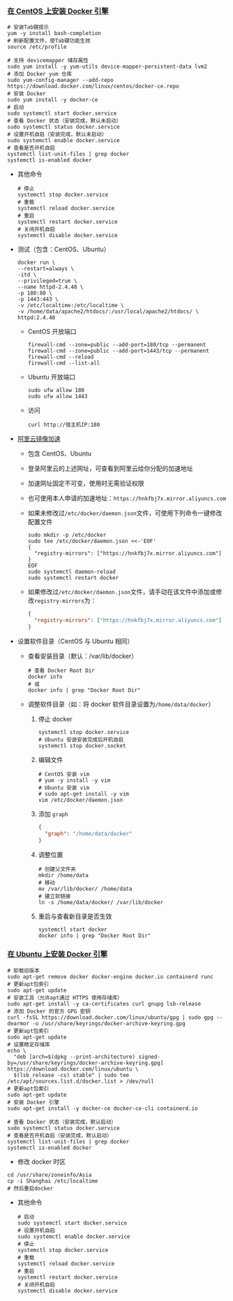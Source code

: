 ### [在 CentOS 上安装 Docker 引擎](https://docs.docker.com/engine/install/centos/)

```shell
# 安装Tab键提示
yum -y install bash-completion
# 刷新配置文件，使Tab键功能生效
source /etc/profile

# 支持 devicemapper 储存属性
sudo yum install -y yum-utils device-mapper-persistent-data lvm2
# 添加 Docker yum 仓库
sudo yum-config-manager --add-repo https://download.docker.com/linux/centos/docker-ce.repo
# 安装 Docker
sudo yum install -y docker-ce
# 启动
sudo systemctl start docker.service
# 查看 Docker 状态（安装完成，默认未启动）
sudo systemctl status docker.service
# 设置开机自启（安装完成，默认未启动）
sudo systemctl enable docker.service
# 查看是否开机自启
systemctl list-unit-files | grep docker
systemctl is-enabled docker
```

- 其他命令

  ```shell
  # 停止
  systemctl stop docker.service
  # 重载
  systemctl reload docker.service
  # 重启
  systemctl restart docker.service
  # 关闭开机自启
  systemctl disable docker.service
  ```

- 测试（包含：CentOS、Ubuntu）

  ```shell
  docker run \
  --restart=always \
  -itd \
  --privileged=true \
  --name httpd-2.4.48 \
  -p 180:80 \
  -p 1443:443 \
  -v /etc/localtime:/etc/localtime \
  -v /home/data/apache2/htdocs/:/usr/local/apache2/htdocs/ \
  httpd:2.4.48
  ```

  - CentOS 开放端口

    ```shell
    firewall-cmd --zone=public --add-port=180/tcp --permanent
    firewall-cmd --zone=public --add-port=1443/tcp --permanent
    firewall-cmd --reload
    firewall-cmd --list-all
    ```

  - Ubuntu 开放端口

    ```shell
    sudo ufw allow 180
    sudo ufw allow 1443
    ```

  - 访问

    ```shell
    curl http://宿主机IP:180
    ```

- [阿里云镜像加速](https://cr.console.aliyun.com/cn-qingdao/instances/mirrors)

  - 包含 CentOS、Ubuntu

  - 登录阿里云的上述网址，可查看到阿里云给你分配的加速地址

  - 加速网址固定不可变，使用时无需验证权限

  - 也可使用本人申请的加速地址：`https://hnkfbj7x.mirror.aliyuncs.com`

  - 如果未修改过`/etc/docker/daemon.json`文件，可使用下列命令一键修改配置文件

    ```shell
    sudo mkdir -p /etc/docker
    sudo tee /etc/docker/daemon.json <<-'EOF'
    {
      "registry-mirrors": ["https://hnkfbj7x.mirror.aliyuncs.com"]
    }
    EOF
    sudo systemctl daemon-reload
    sudo systemctl restart docker
    ```

  - 如果修改过`/etc/docker/daemon.json`文件，请手动在该文件中添加或修改`registry-mirrors`为：

    ```json
    {
      "registry-mirrors": ["https://hnkfbj7x.mirror.aliyuncs.com"]
    }
    ```

- 设置软件目录（CentOS 与 Ubuntu 相同）

  - 查看安装目录（默认：/var/lib/docker）

    ```shell
    # 查看 Docker Root Dir
    docker info
    # 或
    docker info | grep "Docker Root Dir"
    ```

  - 调整软件目录（如：将 docker 软件目录设置为`/home/data/docker`）

    1. 停止 docker

       ```shell
       systemctl stop docker.service
       # Ubuntu 安装安装完成后开机自启
       systemctl stop docker.socket
       ```

    1. 编辑文件

       ```shell
       # CentOS 安装 vim
       # yum -y install -y vim
       # Ubuntu 安装 vim
       # sudo apt-get install -y vim
       vim /etc/docker/daemon.json
       ```

    1. 添加 `graph`

       ```json
       {
         "graph": "/home/data/docker"
       }
       ```

    1. 调整位置

       ```shell
       # 创建父文件夹
       mkdir /home/data
       # 移动
       mv /var/lib/docker/ /home/data
       # 建立软链接
       ln -s /home/data/docker/ /var/lib/docker
       ```

    1. 重启与查看新目录是否生效

       ```shell
       systemctl start docker
       docker info | grep "Docker Root Dir"
       ```

### [在 Ubuntu 上安装 Docker 引擎](https://docs.docker.com/engine/install/ubuntu/)

```shell
# 卸载旧版本
sudo apt-get remove docker docker-engine docker.io containerd runc
# 更新apt包索引
sudo apt-get update
# 安装工具（允许apt通过 HTTPS 使用存储库）
sudo apt-get install -y ca-certificates curl gnupg lsb-release
# 添加 Docker 的官方 GPG 密钥
curl -fsSL https://download.docker.com/linux/ubuntu/gpg | sudo gpg --dearmor -o /usr/share/keyrings/docker-archive-keyring.gpg
# 更新apt包索引
sudo apt-get update
# 设置稳定存储库
echo \
  "deb [arch=$(dpkg --print-architecture) signed-by=/usr/share/keyrings/docker-archive-keyring.gpg] https://download.docker.com/linux/ubuntu \
  $(lsb_release -cs) stable" | sudo tee /etc/apt/sources.list.d/docker.list > /dev/null
# 更新apt包索引
sudo apt-get update
# 安装 Docker 引擎
sudo apt-get install -y docker-ce docker-ce-cli containerd.io

# 查看 Docker 状态（安装完成，默认启动）
sudo systemctl status docker.service
# 查看是否开机自启（安装完成，默认启动）
systemctl list-unit-files | grep docker
systemctl is-enabled docker
```

- 修改 docker 时区

```
cd /usr/share/zoneinfo/Asia
cp -i Shanghai /etc/localtime
# 然后重启docker
```

- 其他命令

  ```shell
  # 启动
  sudo systemctl start docker.service
  # 设置开机自启
  sudo systemctl enable docker.service
  # 停止
  systemctl stop docker.service
  # 重载
  systemctl reload docker.service
  # 重启
  systemctl restart docker.service
  # 关闭开机自启
  systemctl disable docker.service
  ```
